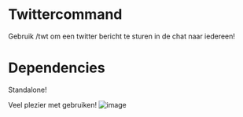 # Twittercommand
Gebruik /twt om een twitter bericht te sturen in de chat naar iedereen!

# Dependencies
Standalone!

Veel plezier met gebruiken!
![image](https://github.com/user-attachments/assets/1a4f254f-7880-4a10-9fa7-58a6ba7d2ad6)
